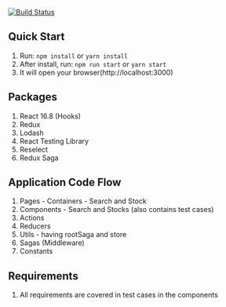 [![Build Status](https://travis-ci.org/Arit143/stock-quotes.svg?branch=master)](https://travis-ci.org/Arit143/stock-quotes)

## Quick Start

1.  Run: `npm install` or `yarn install`
2.  After install, run: `npm run start` or `yarn start`
3.  It will open your browser(http://localhost:3000)

## Packages
1. React 16.8 (Hooks)
2. Redux
3. Lodash
4. React Testing Library
5. Reselect
6. Redux Saga

## Application Code Flow

1. Pages - Containers - Search and Stock
2. Components - Search and Stocks (also contains test cases)
3. Actions
4. Reducers
6. Utils - having rootSaga and store
6. Sagas (Middleware)
7. Constants

## Requirements

1. All requirements are covered in test cases in the components



